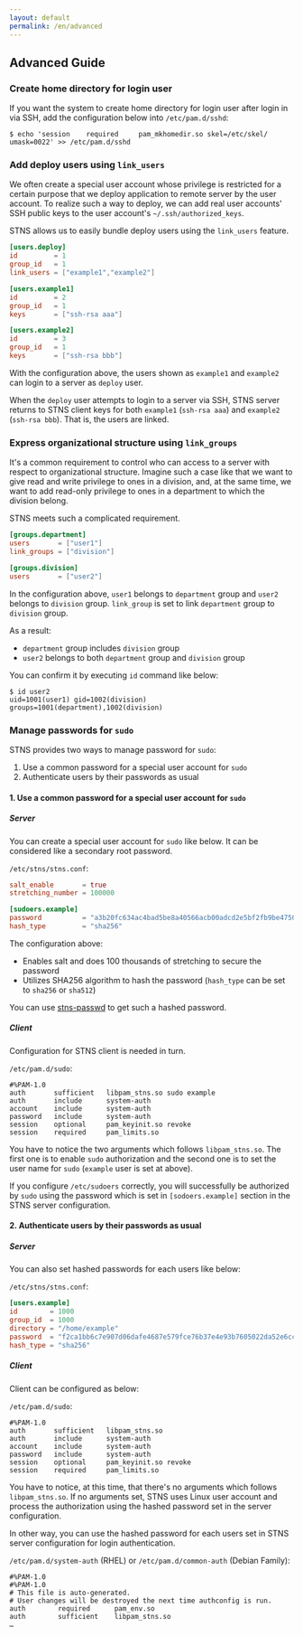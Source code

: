 ```yaml
---
layout: default
permalink: /en/advanced
---
```


## Advanced Guide

### Create home directory for login user

If you want the system to create home directory for login user after login in via SSH, add the configuration below into `/etc/pam.d/sshd`:

```
$ echo 'session    required     pam_mkhomedir.so skel=/etc/skel/ umask=0022' >> /etc/pam.d/sshd
```

### Add deploy users using `link_users`

We often create a special user account whose privilege is restricted for a certain purpose that we deploy application to remote server by the user account. To realize such a way to deploy, we can add real user accounts' SSH public keys to the user account's `~/.ssh/authorized_keys`.

STNS allows us to easily bundle deploy users using the `link_users` feature.

```toml
[users.deploy]
id         = 1
group_id   = 1
link_users = ["example1","example2"]

[users.example1]
id         = 2
group_id   = 1
keys       = ["ssh-rsa aaa"]

[users.example2]
id         = 3
group_id   = 1
keys       = ["ssh-rsa bbb"]
```

With the configuration above, the users shown as `example1` and `example2` can login to a server as `deploy` user.

When the `deploy` user attempts to login to a server via SSH, STNS server returns to STNS client keys for both `example1` (`ssh-rsa aaa`) and `example2` (`ssh-rsa bbb`). That is, the users are linked.

### Express organizational structure using `link_groups`

It's a common requirement to control who can access to a server with respect to organizational structure. Imagine such a case like that we want to give read and write privilege to ones in a division, and, at the same time, we want to add read-only privilege to ones in a department to which the division belong.

STNS meets such a complicated requirement.

```toml
[groups.department]
users       = ["user1"]
link_groups = ["division"]

[groups.division]
users       = ["user2"]
```

In the configuration above, `user1` belongs to `department` group and `user2` belongs to `division` group. `link_group` is set to link `department` group to `division` group.

As a result:

* `department` group includes `division` group
* `user2` belongs to both `department` group and `division` group

You can confirm it by executing `id` command like below:

```
$ id user2
uid=1001(user1) gid=1002(division) groups=1001(department),1002(division)
```

### Manage passwords for `sudo`

STNS provides two ways to manage password for `sudo`:

1. Use a common password for a special user account for `sudo`
2. Authenticate users by their passwords as usual

#### 1. Use a common password for a special user account for `sudo`

##### Server

You can create a special user account for `sudo` like below. It can be considered like a secondary root password.

`/etc/stns/stns.conf`:

```toml
salt_enable       = true
stretching_number = 100000

[sudoers.example]
password          = "a3b20fc634ac4bad5be8a40566acb00adcd2e5bf2fb9be4750150553d529b799"
hash_type         = "sha256"
```

The configuration above:

* Enables salt and does 100 thousands of stretching to secure the password
* Utilizes SHA256 algorithm to hash the password (`hash_type` can be set to `sha256` or `sha512`)

You can use [stns-passwd](https://github.com/STNS/stns-passwd) to get such a hashed password.

##### Client

Configuration for STNS client is needed in turn.

`/etc/pam.d/sudo`:

```
#%PAM-1.0
auth       sufficient   libpam_stns.so sudo example
auth       include      system-auth
account    include      system-auth
password   include      system-auth
session    optional     pam_keyinit.so revoke
session    required     pam_limits.so
```

You have to notice the two arguments which follows `libpam_stns.so`. The first one is to enable `sudo` authorization and the second one is to set the user name for `sudo` (`example` user is set at above).

If you configure `/etc/sudoers` correctly, you will successfully be authorized by `sudo` using the password which is set in `[sodoers.example]` section in the STNS server configuration.

#### 2. Authenticate users by their passwords as usual

##### Server

You can also set hashed passwords for each users like below:

`/etc/stns/stns.conf`:

```toml
[users.example]
id        = 1000
group_id  = 1000
directory = "/home/example"
password  = "f2ca1bb6c7e907d06dafe4687e579fce76b37e4e93b7605022da52e6ccc26fd2"
hash_type = "sha256"
```

##### Client

Client can be configured as below:

`/etc/pam.d/sudo`:

```
#%PAM-1.0
auth       sufficient   libpam_stns.so
auth       include      system-auth
account    include      system-auth
password   include      system-auth
session    optional     pam_keyinit.so revoke
session    required     pam_limits.so
```

You have to notice, at this time, that there's no arguments which follows `libpam_stns.so`. If no arguments set, STNS uses Linux user account and process the authorization using the hashed password set in the server configuration.

In other way, you can use the hashed password for each users set in STNS server configuration for login authentication.

`/etc/pam.d/system-auth` (RHEL) or `/etc/pam.d/common-auth` (Debian Family):

```
#%PAM-1.0
#%PAM-1.0
# This file is auto-generated.
# User changes will be destroyed the next time authconfig is run.
auth        required      pam_env.so
auth        sufficient    libpam_stns.so
…
```

